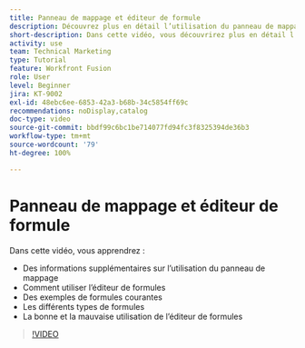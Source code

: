 ```yaml
---
title: Panneau de mappage et éditeur de formule
description: Découvrez plus en détail l’utilisation du panneau de mappage, l’éditeur de formules et des exemples de formules courantes dans  [!DNL Adobe Workfront Fusion].
short-description: Dans cette vidéo, vous découvrirez plus en détail l’utilisation du panneau de mappage et de l’éditeur de formule.
activity: use
team: Technical Marketing
type: Tutorial
feature: Workfront Fusion
role: User
level: Beginner
jira: KT-9002
exl-id: 48ebc6ee-6853-42a3-b68b-34c5854ff69c
recommendations: noDisplay,catalog
doc-type: video
source-git-commit: bbdf99c6bc1be714077fd94fc3f8325394de36b3
workflow-type: tm+mt
source-wordcount: '79'
ht-degree: 100%

---
```


# Panneau de mappage et éditeur de formule

Dans cette vidéo, vous apprendrez :

* Des informations supplémentaires sur l’utilisation du panneau de mappage
* Comment utiliser l’éditeur de formules
* Des exemples de formules courantes
* Les différents types de formules
* La bonne et la mauvaise utilisation de l’éditeur de formules

>[!VIDEO](https://video.tv.adobe.com/v/3415985/?quality=12&learn=on&enablevpops=1&captions=fre_fr)
